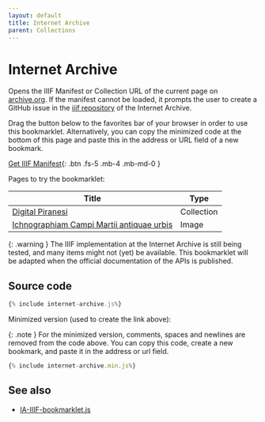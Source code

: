 ```yaml
---
layout: default
title: Internet Archive
parent: Collections
---
```

# Internet Archive
Opens the IIIF Manifest or Collection URL of the current page on [archive.org](https://archive.org). If the manifest cannot be loaded, it prompts the user to create a GitHub issue in the [iiif repository](https://github.com/internetarchive/iiif/) of the Internet Archive.

Drag the button below to the favorites bar of your browser in order to use this bookmarklet. Alternatively, you can copy the minimized code at the bottom of this page and paste this in the address or URL field of a new bookmark.

<a href="{% include internet-archive.min.js%}">Get IIIF Manifest</a>{: .btn .fs-5 .mb-4 .mb-md-0 }

Pages to try the bookmarklet:

| Title | Type |
| --- | --- |
| [Digital Piranesi](https://archive.org/details/digital-piranesi-v17) | Collection |
| [Ichnographiam Campi Martii antiquae urbis](https://archive.org/details/piranesi-ia-vol10-007.jpg) | Image |

{: .warning }
The IIIF implementation at the Internet Archive is still being tested, and many items might not (yet) be available. This bookmarklet will be adapted when the official documentation of the APIs is published.

## Source code

```js
{% include internet-archive.js%}
```

Minimized version (used to create the link above):

{: .note }
For the minimized version, comments, spaces and newlines are removed from the code above. You can copy this code, create a new bookmark, and paste it in the address or url field.

```js
{% include internet-archive.min.js%}
```

## See also

- [IA-IIIF-bookmarklet.js](https://gist.github.com/pbinkley/c30ee85d5ac4590dba3fa8c596d7d358)